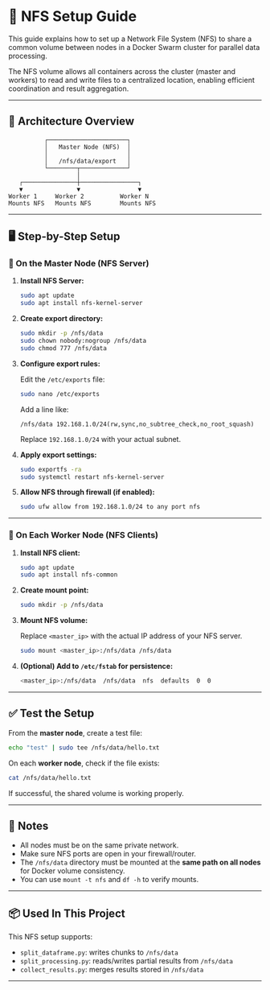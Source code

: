 # 📂 NFS Setup Guide

This guide explains how to set up a Network File System (NFS) to share a common volume between nodes in a Docker Swarm cluster for parallel data processing.

The NFS volume allows all containers across the cluster (master and workers) to read and write files to a centralized location, enabling efficient coordination and result aggregation.

---

## 🧭 Architecture Overview

```
          ┌──────────────────────┐
          │   Master Node (NFS)  │
          │                      │
          │   /nfs/data/export   │
          └────────┬─────────────┘
                   │
   ┌───────────────┼────────────────┐
   ▼               ▼                ▼
Worker 1     Worker 2          Worker N
Mounts NFS   Mounts NFS        Mounts NFS
```

---

## 🖥️ Step-by-Step Setup

### 📌 On the Master Node (NFS Server)

1. **Install NFS Server:**

   ```bash
   sudo apt update
   sudo apt install nfs-kernel-server
   ```

2. **Create export directory:**

   ```bash
   sudo mkdir -p /nfs/data
   sudo chown nobody:nogroup /nfs/data
   sudo chmod 777 /nfs/data
   ```

3. **Configure export rules:**

   Edit the `/etc/exports` file:

   ```bash
   sudo nano /etc/exports
   ```

   Add a line like:

   ```
   /nfs/data 192.168.1.0/24(rw,sync,no_subtree_check,no_root_squash)
   ```

   Replace `192.168.1.0/24` with your actual subnet.

4. **Apply export settings:**

   ```bash
   sudo exportfs -ra
   sudo systemctl restart nfs-kernel-server
   ```

5. **Allow NFS through firewall (if enabled):**

   ```bash
   sudo ufw allow from 192.168.1.0/24 to any port nfs
   ```

---

### 📌 On Each Worker Node (NFS Clients)

1. **Install NFS client:**

   ```bash
   sudo apt update
   sudo apt install nfs-common
   ```

2. **Create mount point:**

   ```bash
   sudo mkdir -p /nfs/data
   ```

3. **Mount NFS volume:**

   Replace `<master_ip>` with the actual IP address of your NFS server.

   ```bash
   sudo mount <master_ip>:/nfs/data /nfs/data
   ```

4. **(Optional) Add to `/etc/fstab` for persistence:**

   ```bash
   <master_ip>:/nfs/data  /nfs/data  nfs  defaults  0  0
   ```

---

## ✅ Test the Setup

From the **master node**, create a test file:

```bash
echo "test" | sudo tee /nfs/data/hello.txt
```

On each **worker node**, check if the file exists:

```bash
cat /nfs/data/hello.txt
```

If successful, the shared volume is working properly.

---

## 🧩 Notes

- All nodes must be on the same private network.
- Make sure NFS ports are open in your firewall/router.
- The `/nfs/data` directory must be mounted at the **same path on all nodes** for Docker volume consistency.
- You can use `mount -t nfs` and `df -h` to verify mounts.

---

## 📦 Used In This Project

This NFS setup supports:
- `split_dataframe.py`: writes chunks to `/nfs/data`
- `split_processing.py`: reads/writes partial results from `/nfs/data`
- `collect_results.py`: merges results stored in `/nfs/data`

---

    